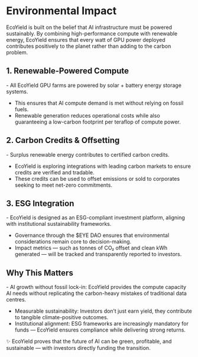 # Environmental Impact

EcoYield is built on the belief that AI infrastructure must be powered
sustainably. By combining high-performance compute with renewable
energy, EcoYield ensures that every watt of GPU power deployed
contributes positively to the planet rather than adding to the carbon
problem.

## 1. Renewable-Powered Compute

\- All EcoYield GPU farms are powered by solar + battery energy storage
systems.  
- This ensures that AI compute demand is met without relying on fossil
fuels.  
- Renewable generation reduces operational costs while also guaranteeing
a low-carbon footprint per teraflop of compute power.

## 2. Carbon Credits & Offsetting

\- Surplus renewable energy contributes to certified carbon credits.  
- EcoYield is exploring integrations with leading carbon markets to
ensure credits are verified and tradable.  
- These credits can be used to offset emissions or sold to corporates
seeking to meet net-zero commitments.

## 3. ESG Integration

\- EcoYield is designed as an ESG-compliant investment platform,
aligning with institutional sustainability frameworks.  
- Governance through the \$EYE DAO ensures that environmental
considerations remain core to decision-making.  
- Impact metrics — such as tonnes of CO₂ offset and clean kWh generated
— will be tracked and transparently reported to investors.

## Why This Matters

\- AI growth without fossil lock-in: EcoYield provides the compute
capacity AI needs without replicating the carbon-heavy mistakes of
traditional data centres.  
- Measurable sustainability: Investors don’t just earn yield, they
contribute to tangible climate-positive outcomes.  
- Institutional alignment: ESG frameworks are increasingly mandatory for
funds — EcoYield ensures compliance while delivering strong returns.

✨ EcoYield proves that the future of AI can be green, profitable, and
sustainable — with investors directly funding the transition.
